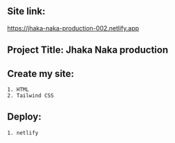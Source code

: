 ## Site link:

https://jhaka-naka-production-002.netlify.app

## Project Title: Jhaka Naka production

## Create my site:

    1. HTML
    2. Tailwind CSS

## Deploy:

    1. netlify
